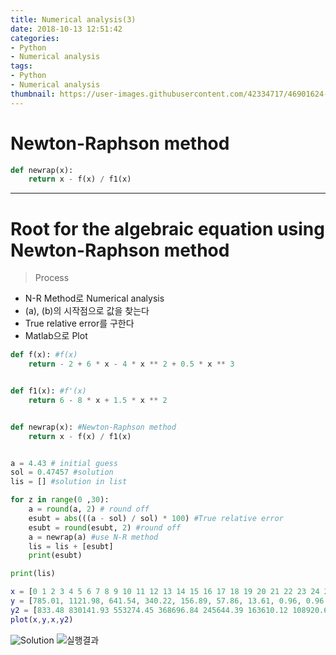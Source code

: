 ```yaml
---
title: Numerical analysis(3)
date: 2018-10-13 12:51:42
categories:
- Python
- Numerical analysis
tags:
- Python
- Numerical analysis
thumbnail: https://user-images.githubusercontent.com/42334717/46901624-05d43180-cef2-11e8-9fe5-f1e8802496ae.jpg
---
```

# Newton-Raphson method

~~~Python
def newrap(x):
    return x - f(x) / f1(x)
~~~
<!-- more -->
***
# Root for the algebraic equation using Newton-Raphson method

> Process
+ N-R Method로 Numerical analysis
+ (a), (b)의 시작점으로 값을 찾는다
+ True relative error를 구한다
+ Matlab으로 Plot

~~~Python
def f(x): #f(x)
    return - 2 + 6 * x - 4 * x ** 2 + 0.5 * x ** 3


def f1(x): #f'(x)
    return 6 - 8 * x + 1.5 * x ** 2


def newrap(x): #Newton-Raphson method
    return x - f(x) / f1(x)


a = 4.43 # initial guess
sol = 0.47457 #solution
lis = [] #solution in list

for z in range(0 ,30):
    a = round(a, 2) # round off
    esubt = abs(((a - sol) / sol) * 100) #True relative error
    esubt = round(esubt, 2) #round off
    a = newrap(a) #use N-R method
    lis = lis + [esubt]
    print(esubt)

print(lis)
~~~
~~~Matlab
x = [0 1 2 3 4 5 6 7 8 9 10 11 12 13 14 15 16 17 18 19 20 21 22 23 24 25 26 27 28 29];
y = [785.01, 1121.98, 641.54, 340.22, 156.89, 57.86, 13.61, 0.96, 0.96, 0.96, 0.96, 0.96, 0.96, 0.96, 0.96, 0.96, 0.96, 0.96, 0.96, 0.96, 0.96, 0.96, 0.96, 0.96, 0.96, 0.96, 0.96, 0.96, 0.96, 0.96];
y2 = [833.48 830141.93 553274.45 368696.84 245644.39 163610.12 108920.62 72460.24 48154.03 31949.89 21148.53 13948.33 9150.3 5955.83 3829.69 2419.99 1488.63 879.65 487.72 245.39 104.21 32.57 5.18 0.96 0.96 0.96 0.96 0.96 0.96 0.96];
plot(x,y,x,y2)
~~~
![Solution](https://user-images.githubusercontent.com/42334717/46901623-053b9b00-cef2-11e8-8c70-325deb34ec8a.png)
![실행결과](https://user-images.githubusercontent.com/42334717/46902314-45a11600-cefe-11e8-89d2-f28a531ccebe.jpg)

